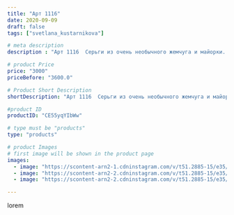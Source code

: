 ```yaml
---
title: "Арт 1116"
date: 2020-09-09
draft: false
tags: ["svetlana_kustarnikova"]

# meta description
description : "Арт 1116  Серьги из очень необычного жемчуга и майорки. Увлеклась так что сделала три варианта короткие  средние и длинные. Дальше на фото 2 других варианта"

# product Price
price: "3000"
priceBefore: "3600.0"

# Product Short Description
shortDescription: "Арт 1116  Серьги из очень необычного жемчуга и майорки. Увлеклась так что сделала три варианта короткие  средние и длинные. Дальше на фото 2 других варианта"

#product ID
productID: "CE55yqYIbWw"

# type must be "products"
type: "products"

# product Images
# first image will be shown in the product page
images:
  - image: "https://scontent-arn2-1.cdninstagram.com/v/t51.2885-15/e35/119009778_1035979973505841_2406182240358313995_n.jpg?se=7&tp=1&_nc_ht=scontent-arn2-1.cdninstagram.com&_nc_cat=101&_nc_ohc=wr23LWtWfA4AX-xC6AY&oh=eee59c1dfc755c1622d945d8f98d96ce&oe=606B57EA&ig_cache_key=MjM5NDE5ODgzNzYwNTUwMDczOA%3D%3D.2"
  - image: "https://scontent-arn2-2.cdninstagram.com/v/t51.2885-15/e35/118952436_392584008375440_9012599296719528128_n.jpg?se=7&tp=1&_nc_ht=scontent-arn2-2.cdninstagram.com&_nc_cat=108&_nc_ohc=mkCXbnyyybwAX9hKTht&oh=8c4e9b408c85eac9e93d86df6860b53c&oe=6069CE75&ig_cache_key=MjM5NDE5ODgzNzYzMDY0OTkxMg%3D%3D.2"
  - image: "https://scontent-arn2-2.cdninstagram.com/v/t51.2885-15/e35/118996179_347590499727824_8502797454451931314_n.jpg?se=8&tp=1&_nc_ht=scontent-arn2-2.cdninstagram.com&_nc_cat=108&_nc_ohc=UtOQYacgmd4AX_UFBuJ&oh=4d2281bc6730d60bf973020a493bf383&oe=606D1704&ig_cache_key=MjM5NDE5ODgzNzYyMjIyMzU2Mg%3D%3D.2"

---
```

lorem
